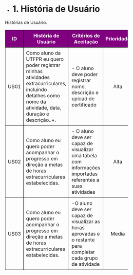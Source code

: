 
*  # 1. História de Usuário

Histórias de Usuário. 

<table style="border-collapse: collapse; width: 80%;">
    <thead>
        <tr style="background-color: purple; color: white">
            <th style="border: 1px solid black; padding: 8px; text-align: center;">ID</th>
            <th style="border: 1px solid black; padding: 8px; text-align: center;">História de Usuário</th>
            <th style="border: 1px solid black; padding: 8px; text-align: center;">Critérios de Aceitação</th>
            <th style="border: 1px solid black; padding: 8px; text-align: center;">Prioridade</th>
            <th style="border: 1px solid black; padding: 8px; text-align: center;">RF/RNF Relacionado</th>
        </tr>
    </thead>
    <tr>
        <td style="border: 1px solid black; padding: 8px; text-align: center;">US01</td>
        <td style="border: 1px solid black; padding: 8px;">Como aluno da UTFPR eu quero poder registrar minhas atividades extracurriculares, incluindo detalhes como nome da atividade, data, duração e descrição..+.</td>
        <td style="border: 1px solid black; padding: 8px;"> - O aluno deve poder registrar nome, descrição e upload de certificado</td>
        <td style="border: 1px solid black; padding: 8px; text-align: center;">Alta</td>
        <td style="border: 1px solid black; padding: 8px;"> RF02</td>
    </tr>
    <tr>
        <td style="border: 1px solid black; padding: 8px; text-align: center;">US02</td>
        <td style="border: 1px solid black; padding: 8px;">Como aluno eu quero poder acompanhar o progresso em direção a metas de horas extracurriculares estabelecidas.</td>
        <td style="border: 1px solid black; padding: 8px;">- O aluno deve ser capaz de visualizar uma tabela com informações importadas referentes a suas atividades </td>
        <td style="border: 1px solid black; padding: 8px; text-align: center;">Alta</td>
        <td style="border: 1px solid black; padding: 8px;">RF03</td>
    </tr>
    <tr>
        <td style="border: 1px solid black; padding: 8px; text-align: center;">US03</td>
        <td style="border: 1px solid black; padding: 8px;">Como aluno eu quero poder acompanhar o progresso em direção a metas de horas extracurriculares estabelecidas.</td>
        <td style="border: 1px solid black; padding: 8px;">-O aluno deve ser capaz de visualizar as horas aprovadas e o restante para completar cada grupo de atividade
</td>
        <td style="border: 1px solid black; padding: 8px; text-align: center;">Media</td>
        <td style="border: 1px solid black; padding: 8px;">RF04</td>
    </tr>
</table>
